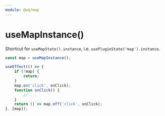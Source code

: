 ```yaml
---
module: @wq/map
---
```


# useMapInstance()

Shortcut for `useMapState().instance`, i.e. `usePluginState('map').instance`.

```js
const map = useMapInstance();

useEffect(() => {
    if (!map) {
        return;
    }
    map.on('click', onClick);
    function onClick() {
        // ...
    }
    return () => map.off('click', onClick);
}, [map]);
```
